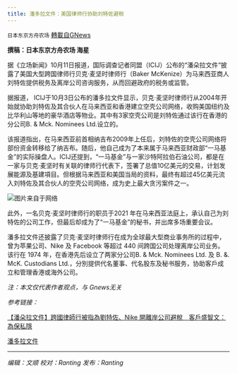 ```yaml
---
title: 潘多拉文件：美国律师行协助刘特佐避税
---
```

`日本东京方舟农场` [轉載自GNews](https://gnews.org/zh-hans/1587874/)

**撰稿：日本东京方舟农场 海星**

据《立场新闻》10月11日报道，国际调查记者同盟（ICIJ）公布的“潘朵拉文件“披露了美国大型跨国律师行贝克‧麦坚时律师行（Baker McKenize）为马来西亚商人刘特佐提供税务及离岸公司咨询服务，从而回避政府的税务或监管。

据报道， ICIJ于10月3日公布的潘多拉文件显示，贝克‧麦坚时律师行从2004年开始就协助刘特佐及其合伙人在马来西亚和香港建立空壳公司网络，收购美国纽约及比华利山等地的豪华酒店等物业。其中有3家空壳公司是刘特佐通过该行在香港的分公司B. & Mck. Nominees Ltd.设立的。

该报道指出，在马来西亚前首相纳吉布2009年上任后，刘特佐的空壳公司网络将部份资金转移给了纳吉布。随后，他自己成为了本来属于马来西亚财政部“一马基金”的实际操盘人。ICIJ还提到，“一马基金”与一家沙特阿拉伯石油公司，都是在一家与贝克‧麦坚时有关联的律师行代表下，签署了总值10亿美元的交易，计划发展能源及基建項目。但根据马来西亚和美国当局的资料，最终有超过45亿美元流入刘特佐及其合伙人的空壳公司网络，成为史上最大贪污案件之一。

![](https://assets.gnews.org/wp-content/uploads/2021/10/pan-26.png)图片来自于网络

此外，一名贝克‧麦坚时律师行的职员于2021 年在马来西亚法庭上，承认自己为刘特佐的公司工作，但最后却成为了“一马基金”的秘书，并出席多场重要会议。

潘多拉文件还披露了贝克‧麦坚时律师行在成为全球最大型商业事务所的过程中，曾为苹果公司、Nike 及 Facebook 等超过 440 间跨国公司处理离岸公司业务。该行在 1974 年，在香港先后设立了两家分公司B. & Mck. Nominees Ltd. 及 B. &. McK. Custodians Ltd.，分別提供代名董事、代名股东及秘书服务，协助客戶成立和管理香港或海外公司。

*注：本文仅代表作者观点，与 Gnews无关*

*参考链接：*

[【潘朵拉文件】跨國律師行被指為劉特佐、Nike 開離岸公司避稅　客戶盛智文：為保私隱](https://www.thestandnews.com/international/%E6%BD%98%E6%9C%B5%E6%8B%89%E6%96%87%E4%BB%B6%E8%B7%A8%E5%9C%8B%E5%BE%8B%E5%B8%AB%E8%A1%8C%E8%A2%AB%E6%8C%87%E7%82%BA%E5%8A%89%E7%89%B9%E4%BD%90nike-%E9%96%8B%E9%9B%A2%E5%B2%B8%E5%85%AC%E5%8F%B8%E9%81%BF%E7%A8%85-%E5%AE%A2%E6%88%B6%E7%9B%9B%E6%99%BA%E6%96%87%E7%82%BA%E4%BF%9D%E7%A7%81%E9%9A%B1)

[潘多拉文件](https://zh.wikipedia.org/wiki/%E6%BD%98%E6%9C%B5%E6%8B%89%E6%96%87%E4%BB%B6)

* * *

*编辑：文顺 校对：Ranting 发布：Ranting*
